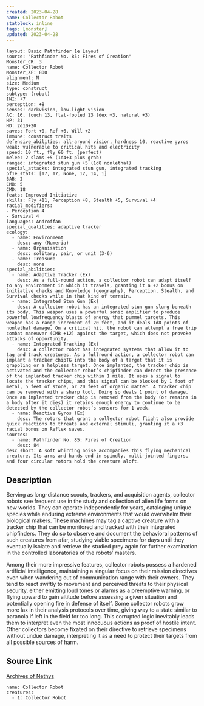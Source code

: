 ```yaml
---
created: 2023-04-28
name: Collector Robot
statblock: inline
tags: [monster]
updated: 2023-04-28
---
```

```statblock
layout: Basic Pathfinder 1e Layout
source: "Pathfinder No. 85: Fires of Creation"
Monster_CR: 3
name: Collector Robot
Monster_XP: 800
alignment: N
size: Medium
type: construct
subtype: (robot)
INI: +7
perception: +8
senses: darkvision, low-light vision
AC: 16, touch 13, flat-footed 13 (dex +3, natural +3)
HP: 31
HD: 2d10+20
saves: Fort +0, Ref +6, Will +2
immune: construct traits
defensive_abilities: all-around vision, hardness 10, reactive gyros
weak: vulnerable to critical hits and electricity
speed: 10 ft., fly 60 ft. (perfect)
melee: 2 slams +5 (1d4+3 plus grab)
ranged: integrated stun gun +5 (1d8 nonlethal)
special_attacks: integrated stun gun, integrated tracking
pf1e_stats: [17, 17, None, 12, 14, 1]
BAB: 2
CMB: 5
CMD: 18
feats: Improved Initiative
skills: Fly +11, Perception +8, Stealth +5, Survival +4
racial_modifiers:
- Perception 4
- Survival 4
languages: Androffan
special_qualities: adaptive tracker
ecology:
  - name: Environment
    desc: any (Numeria)
  - name: Organisation
    desc: solitary, pair, or unit (3-6)
  - name: Treasure
    desc: none
special_abilities:
  - name: Adaptive Tracker (Ex)
    desc: As a full-round action, a collector robot can adapt itself to any environment in which it travels, granting it a +2 bonus on initiative checks and Knowledge (geography), Perception, Stealth, and Survival checks while in that kind of terrain.
  - name: Integrated Stun Gun (Ex)
    desc: A collector robot has an integrated stun gun slung beneath its body. This weapon uses a powerful sonic amplifier to produce powerful lowfrequency blasts of energy that pummel targets. This weapon has a range increment of 20 feet, and it deals 1d8 points of nonlethal damage. On a critical hit, the robot can attempt a free trip combat maneuver (CMB +12) against the target, which does not provoke attacks of opportunity.
  - name: Integrated Tracking (Ex)
    desc: A collector robot has integrated systems that allow it to tag and track creatures. As a fullround action, a collector robot can implant a tracker chipTG into the body of a target that it is grappling or a helpless target. Once implanted, the tracker chip is activated and the collector robot’s chipfinder can detect the presence of the implanted tracker chip within 1 mile. It uses a signal to locate the tracker chips, and this signal can be blocked by 1 foot of metal, 5 feet of stone, or 20 feet of organic matter. A tracker chip can be removed with a sharp tool. Doing so deals 1 point of damage. Once an implanted tracker chip is removed from the body (or remains in a body after it dies) it retains enough energy to continue to be detected by the collector robot’s sensors for 1 week.
  - name: Reactive Gyros (Ex)
    desc: The rotors that grant a collector robot flight also provide quick reactions to threats and external stimuli, granting it a +3 racial bonus on Reflex saves.
sources:
  - name: Pathfinder No. 85: Fires of Creation
    desc: 84
desc_short: A soft whirring noise accompanies this flying mechanical creature. Its arms and hands end in spindly, multi-jointed fingers, and four circular rotors hold the creature aloft.
```
## Description
Serving as long-distance scouts, trackers, and acquisition agents, collector robots see frequent use in the study and collection of alien life forms on new worlds. They can operate independently for years, cataloging unique species while enduring extreme environments that would overwhelm their biological makers. These machines may tag a captive creature with a tracker chip that can be monitored and tracked with their integrated chipfinders. They do so to observe and document the behavioral patterns of such creatures from afar, studying viable specimens for days until they eventually isolate and retrieve the studied prey again for further examination in the controlled laboratories of the robots’ masters.

Among their more impressive features, collector robots possess a hardened artificial intelligence, maintaining a singular focus on their mission directives even when wandering out of communication range with their owners. They tend to react swiftly to movement and perceived threats to their physical security, either emitting loud tones or alarms as a preemptive warning, or flying upward to gain altitude before assessing a given situation and potentially opening fire in defense of itself. Some collector robots grow more lax in their analysis protocols over time, giving way to a state similar to paranoia if left in the field for too long. This corrupted logic inevitably leads them to interpret even the most innocuous actions as proof of hostile intent. Other collectors become fixated on their directive to retrieve specimens without undue damage, interpreting it as a need to protect their targets from all possible sources of harm.
## Source Link
[Archives of Nethys](https://aonprd.com/MonsterDisplay.aspx?ItemName=Collector%20Robot)
```encounter-table
name: Collector Robot
creatures:
  - 1: Collector Robot
```
